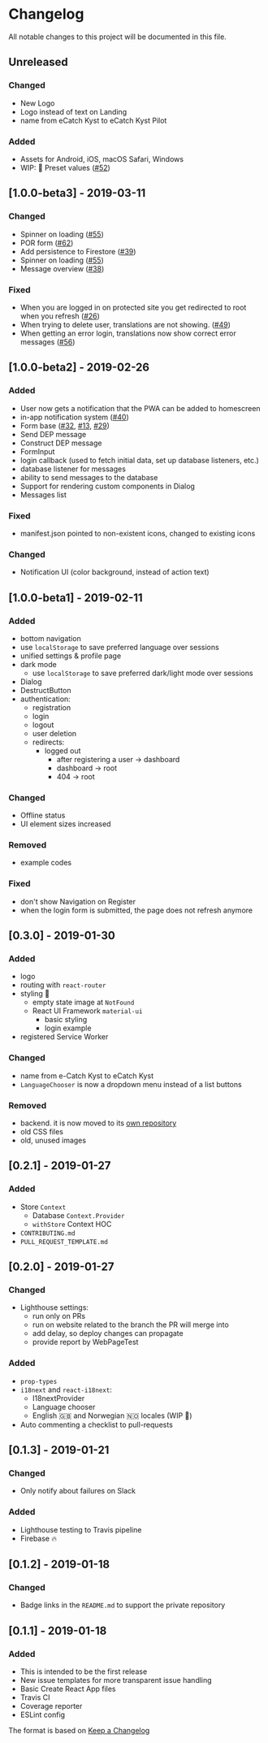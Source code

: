 # Changelog
All notable changes to this project will be documented in this file.

## Unreleased
### Changed
 - New Logo
 - Logo instead of text on Landing
 - name from eCatch Kyst to eCatch Kyst Pilot
 
### Added
- Assets for Android, iOS, macOS Safari, Windows
- WIP: 🚧 Preset values ([#52](https://github.com/ecatch-kyst/web/issues/22))

## [1.0.0-beta3] - 2019-03-11
### Changed
- Spinner on loading ([#55](https://github.com/ecatch-kyst/web/issues/55))
- POR form ([#62](https://github.com/ecatch-kyst/web/issues/62))
- Add persistence to Firestore ([#39](https://github.com/ecatch-kyst/web/issues/39))
- Spinner on loading ([#55](https://github.com/ecatch-kyst/web/issues/55))
- Message overview ([#38](https://github.com/ecatch-kyst/web/issues/38))

### Fixed
- When you are logged in on protected site you get redirected to root when you refresh ([#26](https://github.com/ecatch-kyst/web/issues/26))
- When trying to delete user, translations are not showing. ([#49](https://github.com/ecatch-kyst/web/issues/49))
- When getting an error login, translations now show correct error messages ([#56](https://github.com/ecatch-kyst/web/issues/56))

## [1.0.0-beta2] - 2019-02-26
### Added
- User now gets a notification that the PWA can be added to homescreen
- in-app notification system ([#40](https://github.com/ecatch-kyst/web/issues/40))
- Form base ([#32](https://github.com/ecatch-kyst/web/issues/32), [#13](https://github.com/ecatch-kyst/web/issues/13), [#29](https://github.com/ecatch-kyst/web/issues/29))
- Send DEP message
- Construct DEP message
- FormInput
- login callback (used to fetch initial data, set up database listeners, etc.)
- database listener for messages
- ability to send messages to the database
- Support for rendering custom components in Dialog
- Messages list
### Fixed
- manifest.json pointed to non-existent icons, changed to existing icons
### Changed
- Notification UI (color background, instead of action text)

## [1.0.0-beta1] - 2019-02-11
### Added
- bottom navigation
- use `localStorage` to save preferred language over sessions
- unified settings & profile page
- dark mode
    - use `localStorage` to save preferred dark/light mode over sessions
- Dialog
- DestructButton
- authentication:
    - registration
    - login
    - logout
    - user deletion
    - redirects:
        - logged out
            - after registering a user -> dashboard
            - dashboard -> root
            - 404 -> root
### Changed
- Offline status
- UI element sizes increased
### Removed
- example codes
### Fixed
- don't show Navigation on Register
- when the login form is submitted, the page does not refresh anymore

## [0.3.0] - 2019-01-30
### Added
- logo
- routing with `react-router`
- styling 💄
  - empty state image at `NotFound`
  - React UI Framework `material-ui`
    - basic styling
    - login example
- registered Service Worker

### Changed
- name from e-Catch Kyst to eCatch Kyst
- `LanguageChooser` is now a dropdown menu instead of a list buttons

### Removed
- backend. it is now moved to its [own repository](https://github.com/ecatch-kyst/backend)
- old CSS files
- old, unused images


## [0.2.1] - 2019-01-27
### Added
- Store `Context`
  - Database `Context.Provider`
  - `withStore` Context HOC
- `CONTRIBUTING.md`
- `PULL_REQUEST_TEMPLATE.md`

## [0.2.0] - 2019-01-27
### Changed
- Lighthouse settings:
  - run only on PRs
  - run on website related to the branch the PR will merge into
  - add delay, so deploy changes can propagate
  - provide report by WebPageTest
  
### Added
- `prop-types`
- `i18next` and `react-i18next`:
  - I18nextProvider
  - Language chooser
  - English 🇬🇧 and Norwegian 🇳🇴 locales (WIP 🚧)
- Auto commenting a checklist to pull-requests

## [0.1.3] - 2019-01-21
### Changed
- Only notify about failures on Slack

### Added
- Lighthouse testing to Travis pipeline
- Firebase 🔥


## [0.1.2] - 2019-01-18
### Changed
- Badge links in the `README.md` to support the private repository

## [0.1.1] - 2019-01-18
### Added
- This is intended to be the first release
- New issue templates for more transparent issue handling
- Basic Create React App files
- Travis CI
- Coverage reporter
- ESLint config

The format is based on [Keep a Changelog](https://keepachangelog.com/en/1.0.0/)
